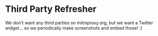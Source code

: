 # Third Party Refresher

We don't want any third parties on mitmproxy.org, but we want a Twitter widget...
so we periodically make screenshots and embed those! :)